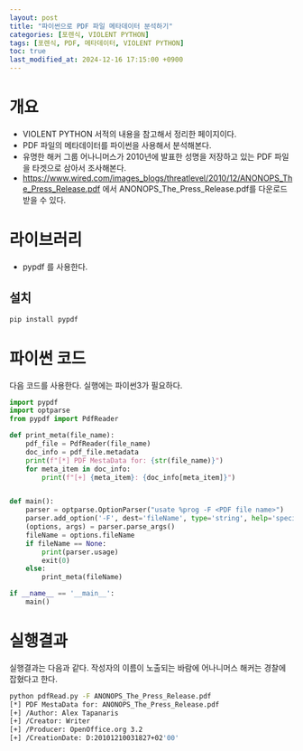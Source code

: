 ```yaml
---
layout: post
title: "파이썬으로 PDF 파일 메타데이터 분석하기"
categories: [포렌식, VIOLENT PYTHON]
tags: [포렌식, PDF, 메타데이터, VIOLENT PYTHON]
toc: true
last_modified_at: 2024-12-16 17:15:00 +0900
---
```


# 개요
- VIOLENT PYTHON 서적의 내용을 참고해서 정리한 페이지이다. 
- PDF 파일의 메타데이터를 파이썬을 사용해서 분석해본다. 
- 유명한 해커 그룹 어나니머스가 2010년에 발표한 성명을 저장하고 있는 PDF 파일을 타겟으로 삼아서 조사해본다. 
- https://www.wired.com/images_blogs/threatlevel/2010/12/ANONOPS_The_Press_Release.pdf 에서 ANONOPS_The_Press_Release.pdf를 다운로드 받을 수 있다. 

# 라이브러리 
- pypdf 를 사용한다. 

## 설치 

```sh
pip install pypdf
```

# 파이썬 코드 
다음 코드를 사용한다. 실행에는 파이썬3가 필요하다. 

```py
import pypdf
import optparse
from pypdf import PdfReader

def print_meta(file_name):
    pdf_file = PdfReader(file_name)
    doc_info = pdf_file.metadata
    print(f"[*] PDF MestaData for: {str(file_name)}")
    for meta_item in doc_info:
        print(f"[+] {meta_item}: {doc_info[meta_item]}")


def main():
    parser = optparse.OptionParser("usate %prog -F <PDF file name>")
    parser.add_option('-F', dest='fileName', type='string', help='specify PDF file name')
    (options, args) = parser.parse_args()
    fileName = options.fileName
    if fileName == None:
        print(parser.usage)
        exit(0)
    else:
        print_meta(fileName)

if __name__ == '__main__':
    main()
```

# 실행결과 
실행결과는 다음과 같다. 작성자의 이름이 노출되는 바람에 어나니머스 해커는 경찰에 잡혔다고 한다. 

```sh
python pdfRead.py -F ANONOPS_The_Press_Release.pdf
[*] PDF MestaData for: ANONOPS_The_Press_Release.pdf
[+] /Author: Alex Tapanaris
[+] /Creator: Writer
[+] /Producer: OpenOffice.org 3.2
[+] /CreationDate: D:20101210031827+02'00'
```